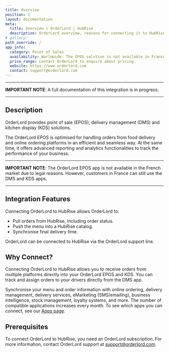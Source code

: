 ```yaml
---
title: Overview
position: 1
layout: documentation
meta:
  title: Overview | OrderLord | HubRise
  description: OrderLord overview, reasons for connecting it to HubRise and summary of integrated features. Synchronise data between your EPOS and your apps.
# gallery:
path_override: /
app_info:
  category: Point of Sales
  availability: Worldwide. The EPOS solution is not available in France.
  price_range: Contact OrderLord to enquire about pricing.
  website: https://www.orderlord.com
  contact: support@orderlord.com
---
```


---

**IMPORTANT NOTE**: A full documentation of this integration is in progress.

---

## Description

OrderLord provides point of sale (EPOS), delivery management (DMS) and kitchen display (KDS) solutions.

The OrderLord EPOS is optimised for handling orders from food delivery and online ordering platforms in an efficient and seamless way.
At the same time, it offers advanced reporting and analytics functionalities to track the performance of your business. 

--- 

**IMPORTANT NOTE**: The OrderLord EPOS app is not available in the French market due to legal reasons. However, customers in France can still use the DMS and KDS apps.

---

## Integration Features

Connecting OrderLord to HubRise allows OrderLord to:

- Pull orders from HubRise, including order status.
- Push the menu into a HubRise catalog.
- Synchronise final delivery time.

OrderLord can be connected to HubRise via the OrderLord support line.

## Why Connect?

Connecting OrderLord to HubRise allows you to receive orders from multiple platforms directly into your OrderLord EPOS and KDS. You can track and assign orders to your drivers directly from the DMS app.

Synchronise your menu and order information with online ordering, delivery management, delivery services, eMarketing (SMS/emailing), business intelligence, stock management, loyalty systems, and more.
The number of compatible applications increases every month.
To see which apps you can connect, see our [Apps page](/apps).

## Prerequisites

To connect OrderLord to HubRise, you need an OrderLord subscription. For more information, contact OrderLord support at [support@orderlord.com](mailto:support@orderlord.com).